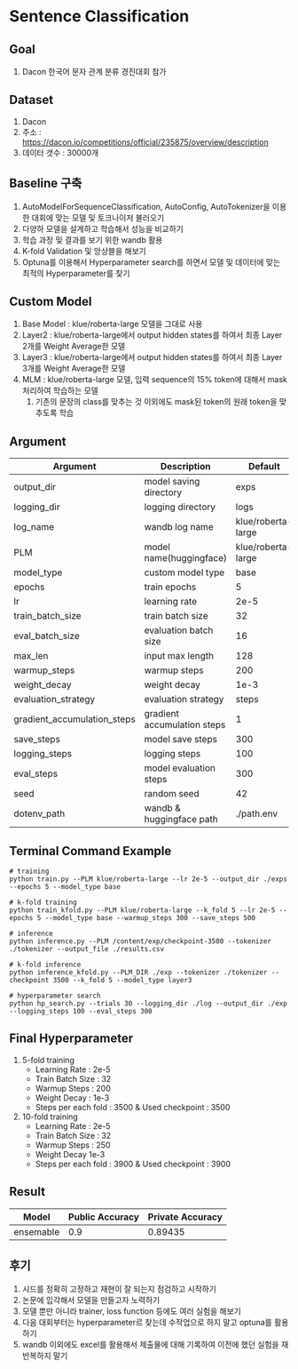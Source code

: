 # Sentence Classification

## Goal
  1. Dacon 한국어 문자 관계 분류 경진대회 참가

## Dataset
  1. Dacon 
  2. 주소 : https://dacon.io/competitions/official/235875/overview/description
  3. 데이터 갯수 : 30000개
      
## Baseline 구축
  1. AutoModelForSequenceClassification, AutoConfig, AutoTokenizer을 이용한 대회에 맞는 모델 및 토크나이저 불러오기
  2. 다양하 모델을 설계하고 학습해서 성능을 비교하기
  3. 학습 과정 및 결과를 보기 위한 wandb 활용
  4. K-fold Validation 및 앙상블을 해보기
  5. Optuna를 이용해서 Hyperparameter search를 하면서 모델 및 데이터에 맞는 최적의 Hyperparameter를 찾기

## Custom Model
  1. Base Model : klue/roberta-large 모델을 그대로 사용
  2. Layer2 : klue/roberta-large에서 output hidden states를 하여서 최종 Layer 2개를 Weight Average한 모델
  3. Layer3 : klue/roberta-large에서 output hidden states를 하여서 최종 Layer 3개를 Weight Average한 모델
  4. MLM : klue/roberta-large 모델, 입력 sequence의 15% token에 대해서 mask 처리하여 학습하는 모델
      1. 기존의 문장의 class를 맞추는 것 이외에도 mask된 token의 원래 token을 맞추도록 학습

## Argument
|Argument|Description|Default|
|--------|-----------|-------|
|output_dir|model saving directory|exps|
|logging_dir|logging directory|logs|
|log_name|wandb log name|klue/roberta-large|
|PLM|model name(huggingface)|klue/roberta-large|
|model_type|custom model type|base|
|epochs|train epochs|5|
|lr|learning rate|2e-5|
|train_batch_size|train batch size|32|
|eval_batch_size|evaluation batch size|16|
|max_len|input max length|128|
|warmup_steps|warmup steps|200|
|weight_decay|weight decay|1e-3|
|evaluation_strategy|evaluation strategy|steps|
|gradient_accumulation_steps|gradient accumulation steps|1|
|save_steps|model save steps|300|
|logging_steps|logging steps|100|
|eval_steps|model evaluation steps|300|
|seed|random seed|42|
|dotenv_path|wandb & huggingface path|./path.env|


## Terminal Command Example
  ```
  # training 
  python train.py --PLM klue/roberta-large --lr 2e-5 --output_dir ./exps --epochs 5 --model_type base
  
  # k-fold training
  python train_kfold.py --PLM klue/roberta-large --k_fold 5 --lr 2e-5 --epochs 5 --model_type base --warmup_steps 300 --save_steps 500
  
  # inference 
  python inference.py --PLM /content/exp/checkpoint-3500 --tokenizer ./tokenizer --output_file ./results.csv
  
  # k-fold inference
  python inference_kfold.py --PLM_DIR ./exp --tokenizer ./tokenizer --checkpoint 3500 --k_fold 5 --model_type layer3
  
  # hyperparameter search
  python hp_search.py --trials 30 --logging_dir ./log --output_dir ./exp --logging_steps 100 --eval_steps 300
  ```

## Final Hyperparameter 
  1. 5-fold training
      * Learning Rate : 2e-5
      * Train Batch Size : 32
      * Warmup Steps : 200
      * Weight Decay : 1e-3
      * Steps per each fold : 3500 & Used checkpoint : 3500
  2. 10-fold training
      * Learning Rate : 2e-5
      * Train Batch Size : 32
      * Warmup Steps : 250
      * Weight Decay 1e-3
      * Steps per each fold : 3900 & Used checkpoint : 3900

## Result
|Model|Public Accuracy|Private Accuracy|
|-----|----|----|
|ensemable|0.9|0.89435|

## 후기
  1. 시드를 정확히 고정하고 재현이 잘 되는지 점검하고 시작하기
  2. 논문에 입각해서 모델을 만들고자 노력하기
  3. 모델 뿐만 아니라 trainer, loss function 등에도 여러 실험을 해보기
  4. 다음 대회부터는 hyperparameter르 찾는데 수작업으로 하지 말고 optuna를 활용하기 
  5. wandb 이외에도 excel를 활용해서 제출물에 대해 기록하여 이전에 했던 실험을 재반복하지 말기


